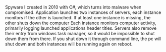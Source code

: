 Spyware I created in 2010 with C#, which turns into malware when compromised. Application launches two instances of servers, each instance monitors if the other is launched. If at least one instance is missing, the other shuts down the computer
Each instance monitors computer activity, primarily logging launched applications header titles. Servers also remove their entry from windows task manager, so it would be impossible to shut down them from there.
If you shut down it through command line, the pc will shut down and both instances will be running again on reboot.
